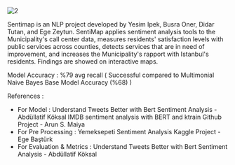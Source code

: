 ![2](https://user-images.githubusercontent.com/74407354/114306120-78cebb00-9ae3-11eb-88d3-827ae1728f7b.png)

Sentimap is an NLP project developed by Yesim Ipek, Busra Oner, Didar Tutan, and Ege Zeytun.
SentiMap applies sentiment analysis tools to the Municipality's call center data, measures residents' satisfaction levels with public services across counties, detects services that are in need of improvement, and increases the Municipality's rapport with Istanbul's residents. Findings are showed on interactive maps.

Model Accuracy : %79 avg recall ( Successful compared to Multimonial Naive Bayes Base Model Accuracy (%68) )

References :
- For Model : Understand Tweets Better with Bert Sentiment Analysis - Abdüllatif Köksal IMDB sentiment analysis with BERT and ktrain Github Project - Arun S. Maiya
- For Pre Processing : Yemeksepeti Sentiment Analysis Kaggle Project - Ege Baştürk
- For Evaluation & Metrics : Understand Tweets Better with Bert Sentiment Analysis - Abdüllatif Köksal
